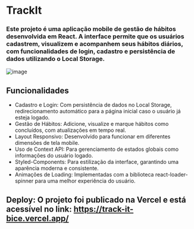 # TrackIt

### Este projeto é uma aplicação mobile de gestão de hábitos desenvolvida em React. A interface permite que os usuários cadastrem, visualizem e acompanhem seus hábitos diários, com funcionalidades de login, cadastro e persistência de dados utilizando o Local Storage.

![image](https://github.com/user-attachments/assets/88b9d827-6299-47f8-a4d7-b811a2879082)


## Funcionalidades
- Cadastro e Login: Com persistência de dados no Local Storage, redirecionamento automático para a página inicial caso o usuário já esteja logado.
- Gestão de Hábitos: Adicione, visualize e marque hábitos como concluídos, com atualizações em tempo real.
- Layout Responsivo: Desenvolvido para funcionar em diferentes dimensões de tela mobile.
- Uso de Context API: Para gerenciamento de estados globais como informações do usuário logado.
- Styled-Components: Para estilização da interface, garantindo uma aparência moderna e consistente.
- Animações de Loading: Implementadas com a biblioteca react-loader-spinner para uma melhor experiência do usuário.

## Deploy: O projeto foi publicado na Vercel e está acessível no link: https://track-it-bice.vercel.app/
